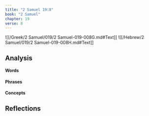 ```yaml
---
title: "2 Samuel 19:8"
book: "2 Samuel"
chapter: 19
verse: 8
---
```

![[/Greek/2 Samuel/019/2 Samuel-019-008G.md#Text]]
![[/Hebrew/2 Samuel/019/2 Samuel-019-008H.md#Text]]

## Analysis

#### Words

#### Phrases

#### Concepts

## Reflections
